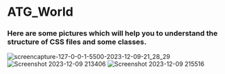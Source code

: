 # ATG_World
<h3>Here are some pictures which will help you to understand the structure of CSS files and some classes.</h3>

![screencapture-127-0-0-1-5500-2023-12-09-21_28_29](https://github.com/Super7000/ATG_World/assets/86580414/a933a692-6282-4c84-9d61-381a8e149036)
![Screenshot 2023-12-09 213406](https://github.com/Super7000/ATG_World/assets/86580414/8611d7ab-7176-43f9-9c6b-6684f2001a21)
![Screenshot 2023-12-09 215516](https://github.com/Super7000/ATG_World/assets/86580414/8e6832fa-2611-4303-8da5-f51381b8c319)
